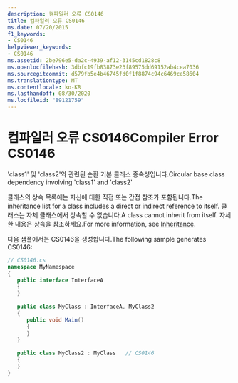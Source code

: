 ```yaml
---
description: 컴파일러 오류 CS0146
title: 컴파일러 오류 CS0146
ms.date: 07/20/2015
f1_keywords:
- CS0146
helpviewer_keywords:
- CS0146
ms.assetid: 2be796e5-da2c-4939-af12-3145cd1828c8
ms.openlocfilehash: 3dbfc19fb83873e23f89575dd69152ab4cea7036
ms.sourcegitcommit: d579fb5e4b46745fd0f1f8874c94c6469ce58604
ms.translationtype: MT
ms.contentlocale: ko-KR
ms.lasthandoff: 08/30/2020
ms.locfileid: "89121759"
---
```

# <a name="compiler-error-cs0146"></a><span data-ttu-id="4c4c0-103">컴파일러 오류 CS0146</span><span class="sxs-lookup"><span data-stu-id="4c4c0-103">Compiler Error CS0146</span></span>
<span data-ttu-id="4c4c0-104">'class1' 및 'class2'와 관련된 순환 기본 클래스 종속성입니다.</span><span class="sxs-lookup"><span data-stu-id="4c4c0-104">Circular base class dependency involving 'class1' and 'class2'</span></span>  
  
 <span data-ttu-id="4c4c0-105">클래스의 상속 목록에는 자신에 대한 직접 또는 간접 참조가 포함됩니다.</span><span class="sxs-lookup"><span data-stu-id="4c4c0-105">The inheritance list for a class includes a direct or indirect reference to itself.</span></span> <span data-ttu-id="4c4c0-106">클래스는 자체 클래스에서 상속할 수 없습니다.</span><span class="sxs-lookup"><span data-stu-id="4c4c0-106">A class cannot inherit from itself.</span></span> <span data-ttu-id="4c4c0-107">자세한 내용은 [상속](../programming-guide/classes-and-structs/inheritance.md)을 참조하세요.</span><span class="sxs-lookup"><span data-stu-id="4c4c0-107">For more information, see [Inheritance](../programming-guide/classes-and-structs/inheritance.md).</span></span>  
  
 <span data-ttu-id="4c4c0-108">다음 샘플에서는 CS0146을 생성합니다.</span><span class="sxs-lookup"><span data-stu-id="4c4c0-108">The following sample generates CS0146:</span></span>  
  
```csharp  
// CS0146.cs  
namespace MyNamespace  
{  
   public interface InterfaceA  
   {  
   }  
  
   public class MyClass : InterfaceA, MyClass2  
   {  
      public void Main()  
      {  
      }  
   }  
  
   public class MyClass2 : MyClass   // CS0146  
   {  
   }  
}  
```
